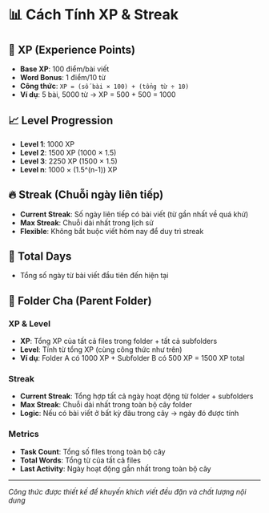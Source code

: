 # 📊 Cách Tính XP & Streak

## 🎯 XP (Experience Points)

- **Base XP**: 100 điểm/bài viết
- **Word Bonus**: 1 điểm/10 từ
- **Công thức**: `XP = (số bài × 100) + (tổng từ ÷ 10)`
- **Ví dụ**: 5 bài, 5000 từ → XP = 500 + 500 = 1000

## 📈 Level Progression

- **Level 1**: 1000 XP
- **Level 2**: 1500 XP (1000 × 1.5)
- **Level 3**: 2250 XP (1500 × 1.5)
- **Level n**: 1000 × (1.5^(n-1)) XP

## 🔥 Streak (Chuỗi ngày liên tiếp)

- **Current Streak**: Số ngày liên tiếp có bài viết (từ gần nhất về quá khứ)
- **Max Streak**: Chuỗi dài nhất trong lịch sử
- **Flexible**: Không bắt buộc viết hôm nay để duy trì streak

## 📅 Total Days

- Tổng số ngày từ bài viết đầu tiên đến hiện tại

## 📁 Folder Cha (Parent Folder)

### XP & Level
- **XP**: Tổng XP của tất cả files trong folder + tất cả subfolders
- **Level**: Tính từ tổng XP (cùng công thức như trên)
- **Ví dụ**: Folder A có 1000 XP + Subfolder B có 500 XP = 1500 XP total

### Streak
- **Current Streak**: Tổng hợp tất cả ngày hoạt động từ folder + subfolders
- **Max Streak**: Chuỗi dài nhất trong toàn bộ cây folder
- **Logic**: Nếu có bài viết ở bất kỳ đâu trong cây → ngày đó được tính

### Metrics
- **Task Count**: Tổng số files trong toàn bộ cây
- **Total Words**: Tổng từ của tất cả files
- **Last Activity**: Ngày hoạt động gần nhất trong toàn bộ cây

---

*Công thức được thiết kế để khuyến khích viết đều đặn và chất lượng nội dung*
